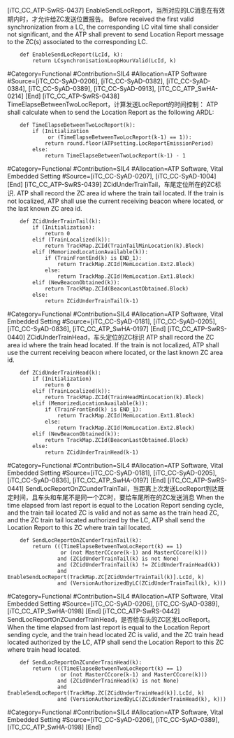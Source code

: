 ﻿
[iTC_CC_ATP-SwRS-0437]
EnableSendLocReport，当所对应的LC消息在有效期内时，才允许给ZC发送位置报告。
Before received the first valid synchronization from a LC, the corresponding LC vital time shall consider not significant, and the ATP shall prevent to send Location Report message to the ZC(s) associated to the corresponding LC.
```
	def EnableSendLocReport(LcId, k):
	    return LCsynchronisationLoopHourValid(LcId, k)
```
\#Category=Functional
\#Contribution=SIL4
\#Allocation=ATP Software
\#Source=[iTC_CC-SyAD-0206], [iTC_CC-SyAD-0382], [iTC_CC-SyAD-0384], [iTC_CC-SyAD-0389], [iTC_CC-SyAD-0913], [iTC_CC_ATP_SwHA-0214]
[End]
[iTC_CC_ATP-SwRS-0438]
TimeElapseBetweenTwoLocReport，计算发送LocReport的时间控制：
ATP shall calculate when to send the Location Report as the following ARDL:
```
	def TimeElapseBetweenTwoLocReport(k):
	    if (Initialization
	         or (TimeElapseBetweenTwoLocReport(k-1) == 1)):
	        return round.floor(ATPsetting.LocReportEmissionPeriod)
	    else:
	        return TimeElapseBetweenTwoLocReport(k-1) - 1 
```
\#Category=Functional
\#Contribution=SIL4
\#Allocation=ATP Software, Vital Embedded Setting
\#Source=[iTC_CC-SyAD-0207], [iTC_CC-SyAD-1004]
[End]
[iTC_CC_ATP-SwRS-0439]
ZCidUnderTrainTail，车尾定位所在的ZC标识.
ATP shall record the ZC area id where the train tail located. If the train is not localized, ATP shall use the current receiving beacon where located, or the last known ZC area id.
```
	def ZCidUnderTrainTail(k):
	    if (Initialization):
	        return 0
	    elif (TrainLocalized(k)):
	        return TrackMap.ZCId(TrainTailMinLocation(k).Block)
	    elif (MemorizedLocationAvailable(k)):
	        if (TrainFrontEnd(k) is END_1):
	            return TrackMap.ZCId(MemLocation.Ext2.Block)
	        else:
	            return TrackMap.ZCId(MemLocation.Ext1.Block)
	    elif (NewBeaconObtained(k)):
	        return TrackMap.ZCId(BeaconLastObtained.Block)
	    else:
	        return ZCidUnderTrainTail(k-1)
```
\#Category=Functional
\#Contribution=SIL4
\#Allocation=ATP Software, Vital Embedded Setting
\#Source=[iTC_CC-SyAD-0181], [iTC_CC-SyAD-0205], [iTC_CC-SyAD-0836], [iTC_CC_ATP_SwHA-0197]
[End]
[iTC_CC_ATP-SwRS-0440]
ZCidUnderTrainHead，车头定位的ZC标识
ATP shall record the ZC area id where the train head located. If the train is not localized, ATP shall use the current receiving beacon where located, or the last known ZC area id.
```
	def ZCidUnderTrainHead(k):
	    if (Initialization)
	        return 0
	    elif (TrainLocalized(k)):
	        return TrackMap.ZCId(TrainHeadMinLocation(k).Block)
	    elif (MemorizedLocationAvailable(k)):
	        if (TrainFrontEnd(k) is END_1):
	            return TrackMap.ZCId(MemLocation.Ext1.Block)
	        else:
	            return TrackMap.ZCId(MemLocation.Ext2.Block)
	    elif (NewBeaconObtained(k)):
	        return TrackMap.ZCId(BeaconLastObtained.Block)
	    else:
	        return ZCidUnderTrainHead(k-1)
```
\#Category=Functional
\#Contribution=SIL4
\#Allocation=ATP Software, Vital Embedded Setting
\#Source=[iTC_CC-SyAD-0181], [iTC_CC-SyAD-0205], [iTC_CC-SyAD-0836], [iTC_CC_ATP_SwHA-0197]
[End]
[iTC_CC_ATP-SwRS-0441]
SendLocReportOnZCunderTrainTail，当距离上次发送LocReport到达既定时间，且车头和车尾不是同一个ZC时，要给车尾所在的ZC发送消息
When the time elapsed from last report is equal to the Location Report sending cycle, and the train tail located ZC is valid and not as same as the train head ZC, and the ZC train tail located authorized by the LC, ATP shall send the Location Report to this ZC where train tail located.
```
	def SendLocReportOnZCunderTrainTail(k):
	    return (((TimeElapseBetweenTwoLocReport(k) == 1)
	             or (not MasterCCcore(k-1) and MasterCCcore(k)))
	            and (ZCidUnderTrainTail(k) is not None)
	            and (ZCidUnderTrainTail(k) != ZCidUnderTrainHead(k))
	            and EnableSendLocReport(TrackMap.ZC[ZCidUnderTrainTail(k)].LcId, k)
	            and (VersionAuthorizedByLC(ZCidUnderTrainTail(k), k)))
```
\#Category=Functional
\#Contribution=SIL4
\#Allocation=ATP Software, Vital Embedded Setting
\#Source=[iTC_CC-SyAD-0206], [iTC_CC-SyAD-0389], [iTC_CC_ATP_SwHA-0198]
[End]
[iTC_CC_ATP-SwRS-0442]
SendLocReportOnZCunderTrainHead，是否给车头的ZC区发LocReport。
When the time elapsed from last report is equal to the Location Report sending cycle, and the train head located ZC is valid, and the ZC train head located authorized by the LC, ATP shall send the Location Report to this ZC where train head located.
```
	def SendLocReportOnZCunderTrainHead(k):
	    return (((TimeElapseBetweenTwoLocReport(k) == 1)
	             or (not MasterCCcore(k-1) and MasterCCcore(k)))
	            and (ZCidUnderTrainHead(k) is not None)
	            and EnableSendLocReport(TrackMap.ZC[ZCidUnderTrainHead(k)].LcId, k)
	            and (VersionAuthorizedByLC(ZCidUnderTrainHead(k), k)))
```
\#Category=Functional
\#Contribution=SIL4
\#Allocation=ATP Software, Vital Embedded Setting
\#Source=[iTC_CC-SyAD-0206], [iTC_CC-SyAD-0389], [iTC_CC_ATP_SwHA-0198]
[End]

